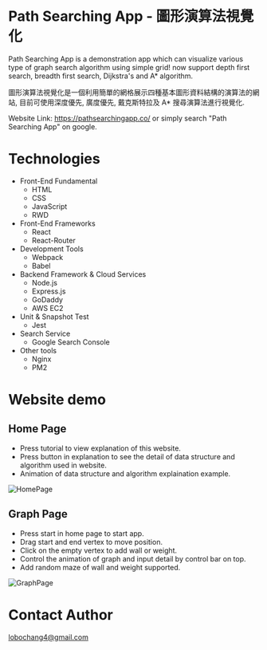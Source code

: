 # Path Searching App - 圖形演算法視覺化
  
Path Searching App is a demonstration app which can visualize various type of graph search algorithm using simple grid! now support depth first search, breadth first search, Dijkstra's and A* algorithm.
  
圖形演算法視覺化是一個利用簡單的網格展示四種基本圖形資料結構的演算法的網站, 目前可使用深度優先, 廣度優先, 戴克斯特拉及 A* 搜尋演算法進行視覺化.
  
Website Link: https://pathsearchingapp.co/
or simply search "Path Searching App" on google.
  

# Technologies
* Front-End Fundamental
  * HTML
  * CSS
  * JavaScript
  * RWD
* Front-End Frameworks
  * React
  * React-Router
* Development Tools
  * Webpack
  * Babel
* Backend Framework & Cloud Services
  * Node.js
  * Express.js
  * GoDaddy
  * AWS EC2
* Unit & Snapshot Test
  * Jest
* Search Service
  * Google Search Console
* Other tools
  * Nginx
  * PM2
  
# Website demo
  
## Home Page
  
* Press tutorial to view explanation of this website.
* Press button in explanation to see the detail of data structure and algorithm used in website.
* Animation of data structure and algorithm explaination example.
  
![HomePage](https://github.com/HCHANGN/SearchingPathProject/blob/master/Readme1.gif "HomePage")
  
## Graph Page
  
* Press start in home page to start app.
* Drag start and end vertex to move position.
* Click on the empty vertex to add wall or weight.
* Control the animation of graph and input detail by control bar on top.
* Add random maze of wall and weight supported.
  
![GraphPage](https://github.com/HCHANGN/SearchingPathProject/blob/master/Readme3.gif "GraphPage")

# Contact Author
  
lobochang4@gmail.com
